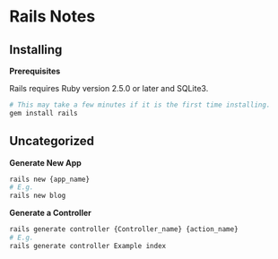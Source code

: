 # Rails Notes


## Installing

**Prerequisites**

Rails requires Ruby version 2.5.0 or later and SQLite3.

```sh
# This may take a few minutes if it is the first time installing.
gem install rails
```


## Uncategorized

**Generate New App**

```sh
rails new {app_name}
# E.g.
rails new blog
```

**Generate a Controller**

```sh
rails generate controller {Controller_name} {action_name}
# E.g.
rails generate controller Example index
```
